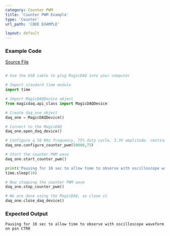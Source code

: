 ```yaml
---
category: Counter PWM
title: 'Counter PWM Example'
type: 'Counter'
url_path: 'CODE EXAMPLE'

layout: default
---
```


### Example Code

[Source File](https://github.com/MagicDAQ/magicdaq_docs/tree/master/example_python_files)

```python

# Use the USB cable to plug MagicDAQ into your computer

# Import standard time module
import time

# Import MagicDAQDevice object
from magicdaq.api_class import MagicDAQDevice

# Create daq_one object
daq_one = MagicDAQDevice()

# Connect to the MagicDAQ
daq_one.open_daq_device()

# Configure a 50 KHz frequency, 75% duty cycle, 3.3V amplitude, continuous PWM Wave on the counter pin (CTR0)
daq_one.configure_counter_pwm(50000,75)

# Start the counter PWM wave
daq_one.start_counter_pwm()

print('Pausing for 10 sec to allow time to observe with oscilloscope waveform on pin CTR0')
time.sleep(10)

# Now stopping the counter PWM wave
daq_one.stop_counter_pwm()

# We are done using the MagicDAQ, so close it
daq_one.close_daq_device()

```

### Expected Output

```
Pausing for 10 sec to allow time to observe with oscilloscope waveform on pin CTR0
```